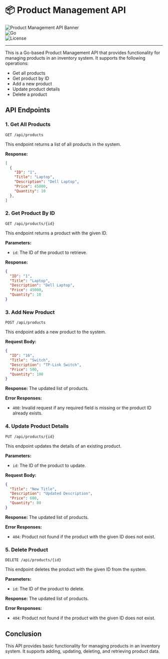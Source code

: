 # 📦 Product Management API

![Product Management API Banner](https://img.shields.io/badge/Product%20Management%20API-v1.0-blueviolet?style=for-the-badge&logo=go)  
![Go](https://img.shields.io/badge/Go-1.22+-00ADD8?style=flat-square&logo=go)  
![License](https://img.shields.io/badge/License-MIT-green?style=flat-square)

---

This is a Go-based Product Management API that provides functionality for managing products in an inventory system. It supports the following operations:

- Get all products
- Get product by ID
- Add a new product
- Update product details
- Delete a product

## API Endpoints

### 1. Get All Products

`GET /api/products`

This endpoint returns a list of all products in the system.

**Response:**
```json
[
  {
    "ID": "1",
    "Title": "Laptop",
    "Description": "Dell Laptop",
    "Price": 45000,
    "Quantity": 10
  },
]
```

### 2. Get Product By ID

`GET /api/products/{id}`

This endpoint returns a product with the given ID.

**Parameters:**
- `id`: The ID of the product to retrieve.

**Response:**
```json
{
  "ID": "1",
  "Title": "Laptop",
  "Description": "Dell Laptop",
  "Price": 45000,
  "Quantity": 10
}
```

### 3. Add New Product

`POST /api/products`

This endpoint adds a new product to the system.

**Request Body:**
```json
{
  "ID": "16",
  "Title": "Switch",
  "Description": "TP-Link Switch",
  "Price": 500,
  "Quantity": 100
}
```

**Response:**
The updated list of products.

**Error Responses:**
- `400`: Invalid request if any required field is missing or the product ID already exists.

### 4. Update Product Details

`PUT /api/products/{id}`

This endpoint updates the details of an existing product.

**Parameters:**
- `id`: The ID of the product to update.

**Request Body:**
```json
{
  "Title": "New Title",
  "Description": "Updated Description",
  "Price": 600,
  "Quantity": 80
}
```

**Response:**
The updated list of products.

**Error Responses:**
- `404`: Product not found if the product with the given ID does not exist.

### 5. Delete Product

`DELETE /api/products/{id}`

This endpoint deletes the product with the given ID from the system.

**Parameters:**
- `id`: The ID of the product to delete.

**Response:**
The updated list of products.

**Error Responses:**
- `404`: Product not found if the product with the given ID does not exist.

## Conclusion

This API provides basic functionality for managing products in an inventory system. It supports adding, updating, deleting, and retrieving product data.
